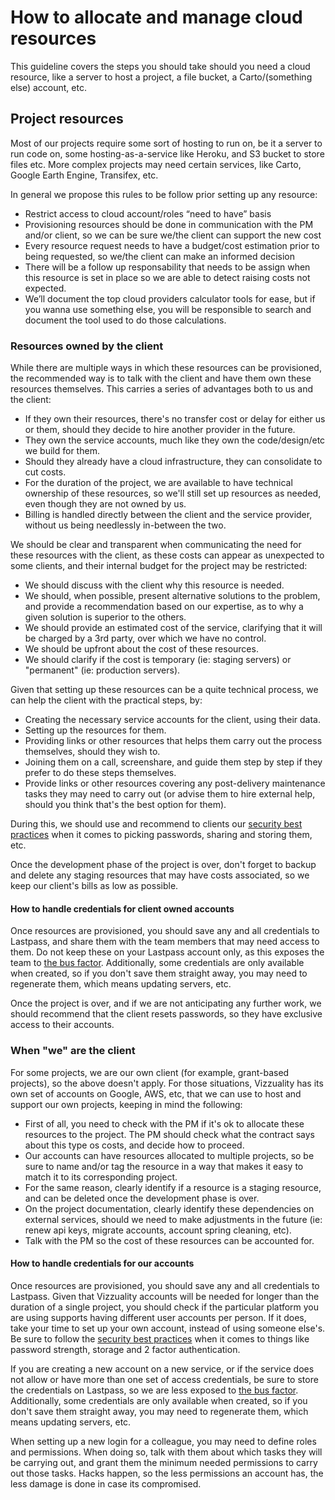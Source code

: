 # How to allocate and manage cloud resources

This guideline covers the steps you should take should you need a cloud resource, like a server to host a project, a file bucket, a Carto/(something else) account, etc.

## Project resources

Most of our projects require some sort of hosting to run on, be it a server to run code on, some hosting-as-a-service like Heroku, and S3 bucket to store files etc. More complex projects may need certain services, like Carto, Google Earth Engine, Transifex, etc.

In general we propose this rules to be follow prior setting up any resource:  
* Restrict access to cloud account/roles “need to have” basis
* Provisioning resources should be done in communication with the PM and/or client, so we can be sure we/the client can support the new cost
* Every resource request needs to have a budget/cost estimation prior to being requested, so we/the client can make an informed decision
* There will be a follow up responsability that needs to be assign when this resource is set in place so we are able to detect raising costs not expected.
* We’ll document the top cloud providers calculator tools for ease, but if you wanna use something else, you will be responsible to search and document the tool used to do those calculations.



### Resources owned by the client

While there are multiple ways in which these resources can be provisioned, the recommended way is to talk with the client and have them own these resources themselves. This carries a series of advantages both to us and the client:

- If they own their resources, there's no transfer cost or delay for either us or them, should they decide to hire another provider in the future.
- They own the service accounts, much like they own the code/design/etc we build for them.
- Should they already have a cloud infrastructure, they can consolidate to cut costs.
- For the duration of the project, we are available to have technical ownership of these resources, so we'll still set up resources as needed, even though they are not owned by us.
- Billing is handled directly between the client and the service provider, without us being needlessly in-between the two. 


We should be clear and transparent when communicating the need for these resources with the client, as these costs can appear as unexpected to some clients, and their internal budget for the project may be restricted:
- We should discuss with the client why this resource is needed.
- We should, when possible, present alternative solutions to the problem, and provide a recommendation based on our expertise, as to why a given solution is superior to the others.
- We should provide an estimated cost of the service, clarifying that it will be charged by a 3rd party, over which we have no control.
- We should be upfront about the cost of these resources.
- We should clarify if the cost is temporary (ie: staging servers) or "permanent" (ie: production servers).


Given that setting up these resources can be a quite technical process, we can help the client with the practical steps, by:
- Creating the necessary service accounts for the client, using their data.
- Setting up the resources for them.
- Providing links or other resources that helps them carry out the process themselves, should they wish to.
- Joining them on a call, screenshare, and guide them step by step if they prefer to do these steps themselves.
- Provide links or other resources covering any post-delivery maintenance tasks they may need to carry out (or advise them to hire external help, should you think that's the best option for them).

During this, we should use and recommend to clients our [security best practices](https://github.com/Vizzuality/playbook/blob/master/guidelines/security.md) when it comes to picking passwords, sharing and storing them, etc. 

Once the development phase of the project is over, don't forget to backup and delete any staging resources that may have costs associated, so we keep our client's bills as low as possible.

#### How to handle credentials for client owned accounts

Once resources are provisioned, you should save any and all credentials to Lastpass, and share them with the team members that may need access to them. Do not keep these on your Lastpass account only, as this exposes the team to [the bus factor](https://en.wikipedia.org/wiki/Bus_factor). Additionally, some credentials are only available when created, so if you don't save them straight away, you may need to regenerate them, which means updating servers, etc.

Once the project is over, and if we are not anticipating any further work, we should recommend that the client resets passwords, so they have exclusive access to their accounts.


### When "we" are the client

For some projects, we are our own client (for example, grant-based projects), so the above doesn't apply. For those situations, Vizzuality has its own set of accounts on Google, AWS, etc, that we can use to host and support our own projects, keeping in mind the following:
- First of all, you need to check with the PM if it's ok to allocate these resources to the project. The PM should check what the contract says about this type os costs, and decide how to proceed. 
- Our accounts can have resources allocated to multiple projects, so be sure to name and/or tag the resource in a way that makes it easy to match it to its corresponding project.
- For the same reason, clearly identify if a resource is a staging resource, and can be deleted once the development phase is over.
- On the project documentation, clearly identify these dependencies on external services, should we need to make adjustments in the future (ie: renew api keys, migrate accounts, account spring cleaning, etc). 
- Talk with the PM so the cost of these resources can be accounted for.


#### How to handle credentials for our accounts

Once resources are provisioned, you should save any and all credentials to Lastpass. Given that Vizzuality accounts will be needed for longer than the duration of a single project, you should check if the particular platform you are using supports having different user accounts per person. If it does, take your time to set up your own account, instead of using someone else's. Be sure to follow the [security best practices](https://github.com/Vizzuality/playbook/blob/master/guidelines/security.md) when it comes to things like password strength, storage and 2 factor authentication.

If you are creating a new account on a new service, or if the service does not allow or have more than one set of access credentials, be sure to store the credentials on Lastpass, so we are less exposed to [the bus factor](https://en.wikipedia.org/wiki/Bus_factor). Additionally, some credentials are only available when created, so if you don't save them straight away, you may need to regenerate them, which means updating servers, etc.

When setting up a new login for a colleague, you may need to define roles and permissions. When doing so, talk with them about which tasks they will be carrying out, and grant them the minimum needed permissions to carry out those tasks. Hacks happen, so the less permissions an account has, the less damage is done in case its compromised. 
